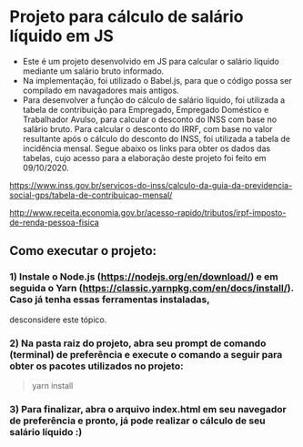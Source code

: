 # Projeto para cálculo de salário líquido em JS

- Este é um projeto desenvolvido em JS para calcular o salário líquido mediante um salário bruto informado.
- Na implementação, foi utilizado o Babel.js, para que o código possa ser compilado em navagadores mais antigos.
- Para desenvolver a função do cálculo de salário líquido, foi utilizada a tabela de contribuição para Empregado, Empregado Doméstico e Trabalhador Avulso, para calcular
o desconto do INSS com base no salário bruto. Para calcular o desconto do IRRF, com base no valor resultante após o cálculo do desconto do INSS, foi utilizada a tabela 
de incidência mensal. Segue abaixo os links para obter os dados das tabelas, cujo acesso para a elaboração deste projeto foi feito em 09/10/2020.

https://www.inss.gov.br/servicos-do-inss/calculo-da-guia-da-previdencia-social-gps/tabela-de-contribuicao-mensal/

http://www.receita.economia.gov.br/acesso-rapido/tributos/irpf-imposto-de-renda-pessoa-fisica

## Como executar o projeto:

### 1) Instale o Node.js (https://nodejs.org/en/download/) e em seguida o Yarn (https://classic.yarnpkg.com/en/docs/install/). Caso já tenha essas ferramentas instaladas,
desconsidere este tópico.

### 2) Na pasta raiz do projeto, abra seu prompt de comando (terminal) de preferência e execute o comando a seguir para obter os pacotes utilizados no projeto:

> yarn install

### 3) Para finalizar, abra o arquivo index.html em seu navegador de preferência e pronto, já pode realizar o cálculo de seu salário líquido :)
